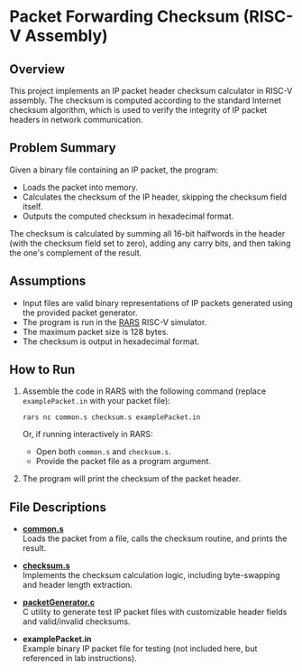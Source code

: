 # Packet Forwarding Checksum (RISC-V Assembly)

## Overview

This project implements an IP packet header checksum calculator in RISC-V assembly. The checksum is computed according to the standard Internet checksum algorithm, which is used to verify the integrity of IP packet headers in network communication.

## Problem Summary

Given a binary file containing an IP packet, the program:
- Loads the packet into memory.
- Calculates the checksum of the IP header, skipping the checksum field itself.
- Outputs the computed checksum in hexadecimal format.

The checksum is calculated by summing all 16-bit halfwords in the header (with the checksum field set to zero), adding any carry bits, and then taking the one's complement of the result.

## Assumptions

- Input files are valid binary representations of IP packets generated using the provided packet generator.
- The program is run in the [RARS](https://github.com/TheThirdOne/rars) RISC-V simulator.
- The maximum packet size is 128 bytes.
- The checksum is output in hexadecimal format.

## How to Run

1. Assemble the code in RARS with the following command (replace `examplePacket.in` with your packet file):

   ```
   rars nc common.s checksum.s examplePacket.in
   ```

   Or, if running interactively in RARS:
   - Open both `common.s` and `checksum.s`.
   - Provide the packet file as a program argument.

2. The program will print the checksum of the packet header.

## File Descriptions

- **[common.s](common.s)**  
  Loads the packet from a file, calls the checksum routine, and prints the result.

- **[checksum.s](checksum.s)**  
  Implements the checksum calculation logic, including byte-swapping and header length extraction.

- **[packetGenerator.c](packetGenerator.c)**  
  C utility to generate test IP packet files with customizable header fields and valid/invalid checksums.

- **examplePacket.in**  
  Example binary IP packet file for testing (not included here, but referenced in lab instructions).

